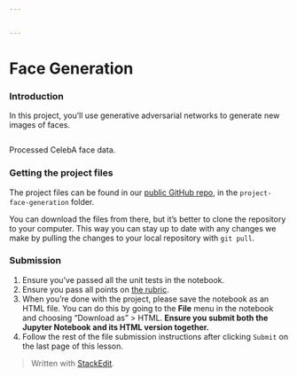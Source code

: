 ```yaml
---


---
```


<h1 id="face-generation">Face Generation</h1>
<h3 id="introduction">Introduction</h3>
<p>In this project, you’ll use generative adversarial networks to generate new images of faces.</p>
<p><img src="https://video.udacity-data.com/topher/2018/November/5beb234e_processed-face-data/processed-face-data.png" alt=""></p>
<p>Processed CelebA face data.</p>
<h3 id="getting-the-project-files">Getting the project files</h3>
<p>The project files can be found in our  <a href="https://github.com/udacity/deep-learning-v2-pytorch/tree/master/">public GitHub repo</a>, in the  <code>project-face-generation</code>  folder.</p>
<p>You can download the files from there, but it’s better to clone the repository to your computer. This way you can stay up to date with any changes we make by pulling the changes to your local repository with  <code>git pull</code>.</p>
<h3 id="submission">Submission</h3>
<ol>
<li>Ensure you’ve passed all the unit tests in the notebook.</li>
<li>Ensure you pass all points on  <a href="https://review.udacity.com/#!/rubrics/2261/view">the rubric</a>.</li>
<li>When you’re done with the project, please save the notebook as an HTML file. You can do this by going to the  <strong>File</strong>  menu in the notebook and choosing “Download as” &gt; HTML.  <strong>Ensure you submit both the Jupyter Notebook and its HTML version together.</strong></li>
<li>Follow the rest of the file submission instructions after clicking  <code>Submit</code>  on the last page of this lesson.</li>
</ol>
<blockquote>
<p>Written with <a href="https://stackedit.io/">StackEdit</a>.</p>
</blockquote>

